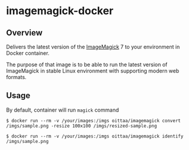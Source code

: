 # imagemagick-docker

## Overview

Delivers the latest version of the [ImageMagick](https://github.com/ImageMagick/ImageMagick) 7 to your environment in Docker container.

The purpose of that image is to be able to run the latest version of ImageMagick in stable
Linux environment with supporting modern web formats.

## Usage

By default, container will run `magick` command

```
$ docker run --rm -v /your/images:/imgs oittaa/imagemagick convert /imgs/sample.png -resize 100x100 /imgs/resized-sample.png
```

```
$ docker run --rm -v /your/images:/imgs oittaa/imagemagick identify /imgs/sample.png
```
